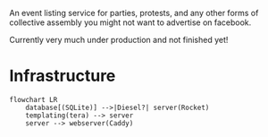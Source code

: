 An event listing service for parties, protests, and any other forms of collective assembly you might not want to advertise on facebook.

Currently very much under production and not finished yet!

# Infrastructure

```mermaid
flowchart LR
    database[(SQLite)] -->|Diesel?| server(Rocket)
    templating(tera) --> server
    server --> webserver(Caddy)
```
